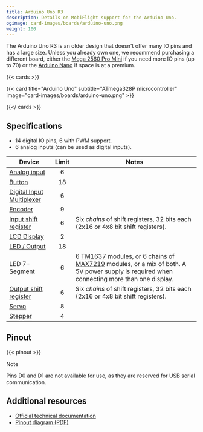 ```yaml
---
title: Arduino Uno R3
description: Details on MobiFlight support for the Arduino Uno.
ogimage: card-images/boards/arduino-uno.png
weight: 100
---
```


The Arduino Uno R3 is an older design that doesn't offer many IO pins and has a large size.
Unless you already own one, we recommend purchasing a different board, either the
[Mega 2560 Pro Mini](/boards/mega-2560-pro-mini) if you need more IO pins (up to 70) or the
[Arduino Nano](/boards/arduino-nano) if space is at a premium.

{{< cards >}}

{{< card title="Arduino Uno" subtitle="ATmega328P microcontroller" image="card-images/boards/arduino-uno.png" >}}

{{</ cards >}}

## Specifications

- 14 digital IO pins, 6 with PWM support.
- 6 analog inputs (can be used as digital inputs).

| Device                                                   | Limit | Notes                                                                                                                                    |
| -------------------------------------------------------- | :---: |----------------------------------------------------------------------------------------------------------------------------------------- |
| [Analog input](/devices/potentiometer/)                  | 6     |                                                                                                                                          |
| [Button](/devices/button-switch/)                        | 18    |                                                                                                                                          |
| [Digital Input Multiplexer](/devices/multiplexer/)       | 6     |                                                                                                                                          |
| [Encoder](/devices/encoder/)                             | 9     |                                                                                                                                          |
| [Input shift register](/devices/input-shift-register/)   | 6     | Six _chains_ of shift registers, 32 bits each (2x16 or 4x8 bit shift registers).                                                         |
| [LCD Display](/devices/lcd-display/)                     | 2     |                                                                                                                                          |
| [LED / Output](/devices/led/)                            | 18    |                                                                                                                                          |
| LED 7-Segment                                            | 6     | 6 [TM1637](/devices/seven-segment-tm1637/) modules, or 6 chains of [MAX7219](/devices/seven-segment-max7219/) modules, or a mix of both. A 5V power supply is required when connecting more than one display. |
| [Output shift register](/devices/output-shift-register/) | 6     | Six _chains_ of shift registers, 32 bits each (2x16 or 4x8 bit shift registers).                                                         |
| [Servo](/devices/servo/)                                 | 8     |                                                                                                                                          |
| [Stepper](/devices/stepper-motor)                        | 4     |                                                                                                                                          |

## Pinout

{{< pinout >}}

> [!NOTE]
> Pins D0 and D1 are not available for use, as they are reserved for USB serial communication.

## Additional resources

- [Official technical documentation](https://docs.arduino.cc/hardware/uno-rev3/)
- [Pinout diagram (PDF)](pinout.pdf)
